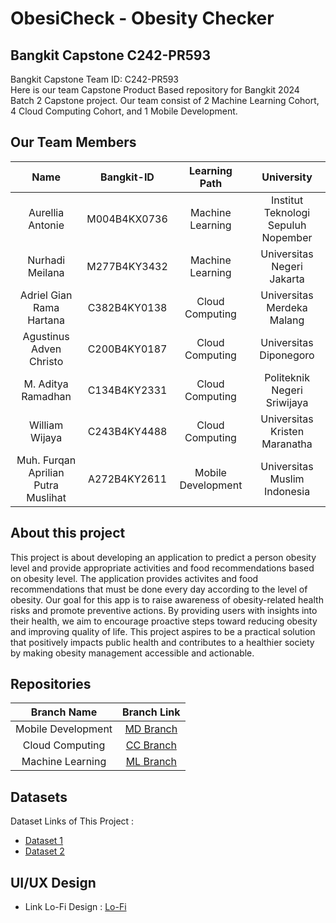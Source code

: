 # ObesiCheck - Obesity Checker

## Bangkit Capstone C242-PR593

Bangkit Capstone Team ID: C242-PR593 <br>
Here is our team Capstone Product Based repository for Bangkit 2024 Batch 2 Capstone project. Our team consist of 2 Machine Learning Cohort, 4 Cloud Computing Cohort, and 1 Mobile Development.

## Our Team Members

|          Name          | Bangkit-ID |               Learning Path               |                   University                 |
| :--------------------: | :--------: | :---------------------------------------: | :------------------------------------------: |
| Aurellia Antonie | M004B4KX0736 | Machine Learning | Institut Teknologi Sepuluh Nopember |
| Nurhadi Meilana | M277B4KY3432 | Machine Learning | Universitas Negeri Jakarta |
| Adriel Gian Rama Hartana | C382B4KY0138 | Cloud Computing | Universitas Merdeka Malang |
| Agustinus Adven Christo | C200B4KY0187 | Cloud Computing | Universitas Diponegoro |
| M. Aditya Ramadhan | C134B4KY2331 | Cloud Computing | Politeknik Negeri Sriwijaya |
| William Wijaya | C243B4KY4488 | Cloud Computing | Universitas Kristen Maranatha |
| Muh. Furqan Aprilian Putra Muslihat | A272B4KY2611 | Mobile Development | Universitas Muslim Indonesia |

## About this project

This project is about developing an application to predict a person obesity level and provide appropriate activities and food recommendations based on obesity level. The application provides activites and food recommendations that must be done every day according to the level of obesity. Our goal for this app is to raise awareness of obesity-related health risks and promote preventive actions. By providing users with insights into their health, we aim to encourage proactive steps toward reducing obesity and improving quality of life. This project aspires to be a practical solution that positively impacts public health and contributes to a healthier society by making obesity management accessible and actionable.

## Repositories

|    Branch Name     |                                      Branch Link                                         |
| :----------------: | :--------------------------------------------------------------------------------------: |
| Mobile Development | [MD Branch](https://github.com/adrielgian99/Bangkit-Capstone-C242-PR593/tree/mobile_development) |
|  Cloud Computing   | [CC Branch](https://github.com/adrielgian99/Bangkit-Capstone-C242-PR593/tree/cloud_computing) |
|  Machine Learning  | [ML Branch](https://github.com/adrielgian99/Bangkit-Capstone-C242-PR593/tree/machine_learning) |

## Datasets

Dataset Links of This Project :

- [Dataset 1](https://github.com/adrielgian99/Bangkit-Capstone-C242-PR593/blob/machine_learning/Dataset/ObesityDataSet.csv)
- [Dataset 2](https://github.com/adrielgian99/Bangkit-Capstone-C242-PR593/blob/machine_learning/Dataset/gym%20and%20diet%20recommendation.csv)

## UI/UX Design

- Link Lo-Fi Design : [Lo-Fi](https://www.figma.com/design/EHfGrCUAKuQcPEc6Z3H0D4/02.-User-Flows-Resource-(Copy)?node-id=59177-153&t=5oTO0v16bc9JCHZi-1)
